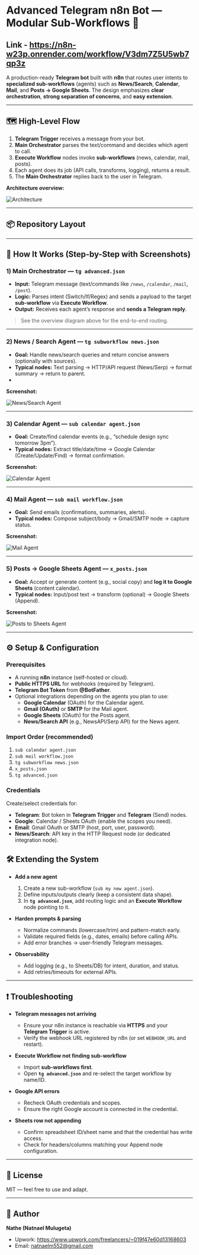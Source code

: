 # Advanced Telegram n8n Bot — Modular Sub-Workflows 🤖
## Link - https://n8n-w23p.onrender.com/workflow/V3dm7Z5U5wb7qp3z

A production-ready **Telegram bot** built with **n8n** that routes user intents to **specialized sub-workflows** (agents) such as **News/Search**, **Calendar**, **Mail**, and **Posts → Google Sheets**. The design emphasizes **clear orchestration**, **strong separation of concerns**, and **easy extension**.

---

## 🗺️ High-Level Flow

1. **Telegram Trigger** receives a message from your bot.
2. **Main Orchestrator** parses the text/command and decides which agent to call.
3. **Execute Workflow** nodes invoke **sub-workflows** (news, calendar, mail, posts).
4. Each agent does its job (API calls, transforms, logging), returns a result.
5. The **Main Orchestrator** replies back to the user in Telegram.

**Architecture overview:**

![Architecture](./workflow.png)

---

## 📦 Repository Layout


---

## 🧭 How It Works (Step-by-Step with Screenshots)

### 1) Main Orchestrator — `tg advanced.json`
- **Input:** Telegram message (text/commands like `/news`, `/calendar`, `/mail`, `/post`).
- **Logic:** Parses intent (Switch/If/Regex) and sends a payload to the target **sub-workflow** via **Execute Workflow**.
- **Output:** Receives each agent’s response and **sends a Telegram reply**.

> See the overview diagram above for the end-to-end routing.
  
---

### 2) News / Search Agent — `tg subworkflow news.json`
- **Goal:** Handle news/search queries and return concise answers (optionally with sources).
- **Typical nodes:** Text parsing → HTTP/API request (News/Serp) → format summary → return to parent.
- 
**Screenshot:**

![News/Search Agent](./search_agent.png)

---

### 3) Calendar Agent — `sub calendar agent.json`
- **Goal:** Create/find calendar events (e.g., “schedule design sync tomorrow 3pm”).
- **Typical nodes:** Extract title/date/time → Google Calendar (Create/Update/Find) → format confirmation.

**Screenshot:**

![Calendar Agent](./subcalander_agent.png)

---

### 4) Mail Agent — `sub mail workflow.json`
- **Goal:** Send emails (confirmations, summaries, alerts).
- **Typical nodes:** Compose subject/body → Gmail/SMTP node → capture status.

**Screenshot:**

![Mail Agent](./submail_workflow.png)

---

### 5) Posts → Google Sheets Agent — `x_posts.json`
- **Goal:** Accept or generate content (e.g., social copy) and **log it to Google Sheets** (content calendar).
- **Typical nodes:** Input/post text → transform (optional) → Google Sheets (Append).

**Screenshot:**

![Posts to Sheets Agent](./createposts%20and%20save%20to%20googlesheets%20agent.png)

---

## ⚙️ Setup & Configuration

### Prerequisites
- A running **n8n** instance (self-hosted or cloud).
- **Public HTTPS URL** for webhooks (required by Telegram).
- **Telegram Bot Token** from **@BotFather**.
- Optional integrations depending on the agents you plan to use:
  - **Google Calendar** (OAuth) for the Calendar agent.
  - **Gmail (OAuth)** or **SMTP** for the Mail agent.
  - **Google Sheets** (OAuth) for the Posts agent.
  - **News/Search API** (e.g., NewsAPI/Serp API) for the News agent.

### Import Order (recommended)
1. `sub calendar agent.json`  
2. `sub mail workflow.json`  
3. `tg subworkflow news.json`  
4. `x_posts.json`  
5. `tg advanced.json` 

### Credentials
Create/select credentials for:
- **Telegram**: Bot token in **Telegram Trigger** and **Telegram** (Send) nodes.
- **Google**: Calendar / Sheets OAuth (enable the scopes you need).
- **Email**: Gmail OAuth or SMTP (host, port, user, password).
- **News/Search**: API key in the HTTP Request node (or dedicated integration node).

## 🛠️ Extending the System

- **Add a new agent**  
  1) Create a new sub-workflow (`sub my new agent.json`).  
  2) Define inputs/outputs clearly (keep a consistent data shape).  
  3) In **`tg advanced.json`**, add routing logic and an **Execute Workflow** node pointing to it.

- **Harden prompts & parsing**  
  - Normalize commands (lowercase/trim) and pattern-match early.  
  - Validate required fields (e.g., dates, emails) before calling APIs.  
  - Add error branches → user-friendly Telegram messages.

- **Observability**  
  - Add logging (e.g., to Sheets/DB) for intent, duration, and status.  
  - Add retries/timeouts for external APIs.

---

## ❗ Troubleshooting

- **Telegram messages not arriving**
  - Ensure your n8n instance is reachable via **HTTPS** and your **Telegram Trigger** is active.
  - Verify the webhook URL registered by n8n (or set `WEBHOOK_URL` and restart).

- **Execute Workflow not finding sub-workflow**
  - Import **sub-workflows first**.  
  - Open **`tg advanced.json`** and re-select the target workflow by name/ID.

- **Google API errors**
  - Recheck OAuth credentials and scopes.  
  - Ensure the right Google account is connected in the credential.

- **Sheets row not appending**
  - Confirm spreadsheet ID/sheet name and that the credential has write access.  
  - Check for headers/columns matching your Append node configuration.

---

## 📄 License

MIT — feel free to use and adapt.

---

## 👤 Author

**Nathe (Natnael Mulugeta)**  
- Upwork: https://www.upwork.com/freelancers/~019f47e60d13168603  
- Email: natnaelm552@gmail.com



